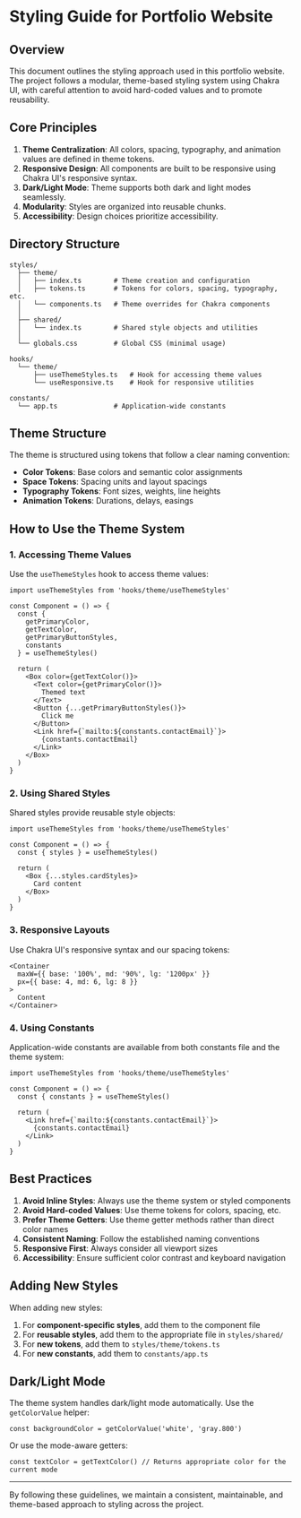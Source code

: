 # Styling Guide for Portfolio Website

## Overview

This document outlines the styling approach used in this portfolio website. The project follows a modular, theme-based styling system using Chakra UI, with careful attention to avoid hard-coded values and to promote reusability.

## Core Principles

1. **Theme Centralization**: All colors, spacing, typography, and animation values are defined in theme tokens.
2. **Responsive Design**: All components are built to be responsive using Chakra UI's responsive syntax.
3. **Dark/Light Mode**: Theme supports both dark and light modes seamlessly.
4. **Modularity**: Styles are organized into reusable chunks.
5. **Accessibility**: Design choices prioritize accessibility.

## Directory Structure

```
styles/
  ├── theme/
  │   ├── index.ts        # Theme creation and configuration
  │   ├── tokens.ts       # Tokens for colors, spacing, typography, etc.
  │   └── components.ts   # Theme overrides for Chakra components
  │
  ├── shared/
  │   └── index.ts        # Shared style objects and utilities
  │
  └── globals.css         # Global CSS (minimal usage)

hooks/
  └── theme/
      ├── useThemeStyles.ts   # Hook for accessing theme values
      └── useResponsive.ts    # Hook for responsive utilities

constants/
  └── app.ts              # Application-wide constants
```

## Theme Structure

The theme is structured using tokens that follow a clear naming convention:

- **Color Tokens**: Base colors and semantic color assignments
- **Space Tokens**: Spacing units and layout spacings
- **Typography Tokens**: Font sizes, weights, line heights
- **Animation Tokens**: Durations, delays, easings

## How to Use the Theme System

### 1. Accessing Theme Values

Use the `useThemeStyles` hook to access theme values:

```tsx
import useThemeStyles from 'hooks/theme/useThemeStyles'

const Component = () => {
  const { 
    getPrimaryColor, 
    getTextColor,
    getPrimaryButtonStyles,
    constants 
  } = useThemeStyles()
  
  return (
    <Box color={getTextColor()}>
      <Text color={getPrimaryColor()}>
        Themed text
      </Text>
      <Button {...getPrimaryButtonStyles()}>
        Click me
      </Button>
      <Link href={`mailto:${constants.contactEmail}`}>
        {constants.contactEmail}
      </Link>
    </Box>
  )
}
```

### 2. Using Shared Styles

Shared styles provide reusable style objects:

```tsx
import useThemeStyles from 'hooks/theme/useThemeStyles'

const Component = () => {
  const { styles } = useThemeStyles()
  
  return (
    <Box {...styles.cardStyles}>
      Card content
    </Box>
  )
}
```

### 3. Responsive Layouts

Use Chakra UI's responsive syntax and our spacing tokens:

```tsx
<Container 
  maxW={{ base: '100%', md: '90%', lg: '1200px' }}
  px={{ base: 4, md: 6, lg: 8 }}
>
  Content
</Container>
```

### 4. Using Constants

Application-wide constants are available from both constants file and the theme system:

```tsx
import useThemeStyles from 'hooks/theme/useThemeStyles'

const Component = () => {
  const { constants } = useThemeStyles()
  
  return (
    <Link href={`mailto:${constants.contactEmail}`}>
      {constants.contactEmail}
    </Link>
  )
}
```

## Best Practices

1. **Avoid Inline Styles**: Always use the theme system or styled components
2. **Avoid Hard-coded Values**: Use theme tokens for colors, spacing, etc.
3. **Prefer Theme Getters**: Use theme getter methods rather than direct color names
4. **Consistent Naming**: Follow the established naming conventions
5. **Responsive First**: Always consider all viewport sizes
6. **Accessibility**: Ensure sufficient color contrast and keyboard navigation

## Adding New Styles

When adding new styles:

1. For **component-specific styles**, add them to the component file
2. For **reusable styles**, add them to the appropriate file in `styles/shared/`
3. For **new tokens**, add them to `styles/theme/tokens.ts`
4. For **new constants**, add them to `constants/app.ts`

## Dark/Light Mode

The theme system handles dark/light mode automatically. Use the `getColorValue` helper:

```tsx
const backgroundColor = getColorValue('white', 'gray.800')
```

Or use the mode-aware getters:

```tsx
const textColor = getTextColor() // Returns appropriate color for the current mode
```

---

By following these guidelines, we maintain a consistent, maintainable, and theme-based approach to styling across the project. 